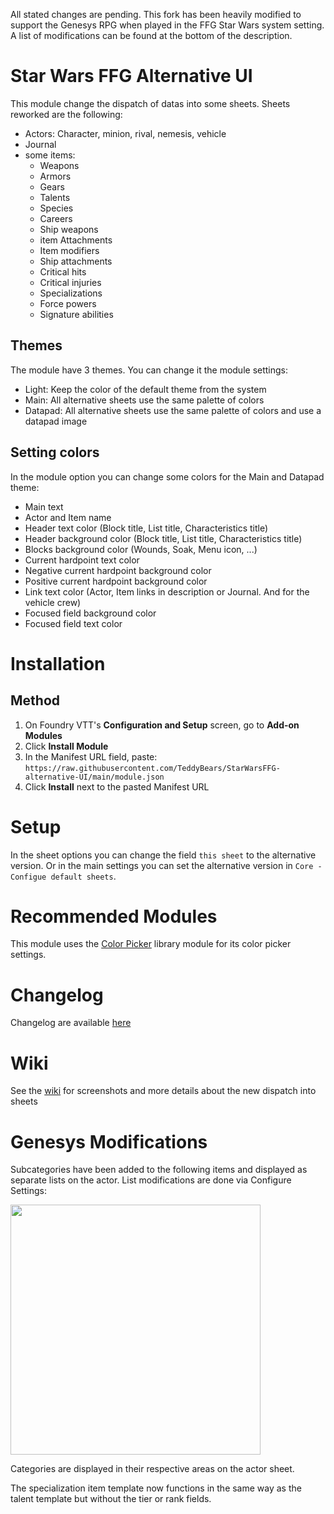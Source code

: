 All stated changes are pending. This fork has been heavily modified to support the Genesys RPG when played in the FFG Star Wars system setting. A list of modifications can be found at the bottom of the description.

# Star Wars FFG Alternative UI

This module change the dispatch of datas into some sheets.
Sheets reworked are the following:

* Actors: Character, minion, rival, nemesis, vehicle
* Journal
* some items:
  * Weapons
  * Armors
  * Gears
  * Talents
  * Species
  * Careers
  * Ship weapons
  * item Attachments
  * Item modifiers
  * Ship attachments
  * Critical hits
  * Critical injuries
  * Specializations
  * Force powers
  * Signature abilities

## Themes

The module have 3 themes. You can change it the module settings:

* Light: Keep the color of the default theme from the system
* Main: All alternative sheets use the same palette of colors
* Datapad: All alternative sheets use the same palette of colors and use a datapad image

## Setting colors

In the module option you can change some colors for the Main and Datapad theme:

* Main text
* Actor and Item name
* Header text color (Block title, List title, Characteristics title)
* Header background color (Block title, List title, Characteristics title)
* Blocks background color (Wounds, Soak, Menu icon, ...)
* Current hardpoint text color
* Negative current hardpoint background color
* Positive current hardpoint background color
* Link text color (Actor, Item links in description or Journal. And for the vehicle crew)
* Focused field background color
* Focused field text color

# Installation

## Method

1. On Foundry VTT's __Configuration and Setup__ screen, go to __Add-on Modules__
2. Click __Install Module__
3. In the Manifest URL field, paste: `https://raw.githubusercontent.com/TeddyBears/StarWarsFFG-alternative-UI/main/module.json`
4. Click __Install__ next to the pasted Manifest URL

# Setup

In the sheet options you can change the field `this sheet` to the alternative version.
Or in the main settings you can set the alternative version in `Core - Configue default sheets`.

# Recommended Modules

This module uses the [Color Picker](https://foundryvtt.com/packages/color-picker) library module for its color picker settings.

# Changelog

Changelog are available [here](https://github.com/TeddyBears/StarWarsFFG-alternative-UI/blob/main/CHANGELOG.md)

# Wiki

See the [wiki](https://github.com/TeddyBears/StarWarsFFG-alternative-UI/wiki/Home) for screenshots and more details about the new dispatch into sheets

# Genesys Modifications
Subcategories have been added to the following items and displayed as separate lists on the actor. List modifications are done via Configure Settings:

<img src="https://github.com/user-attachments/assets/73e820ce-c26b-41a3-9fba-46e5228ce0d3" width=400>

Categories are displayed in their respective areas on the actor sheet.

The specialization item template now functions in the same way as the talent template but without the tier or rank fields.

